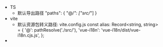 - TS
  - 默认导出路径
    "paths": {
        "@/*": ["src/*"]
	}
- vite
  - 默认资源包转义路径: vite.config.js
    const alias: Record<string, string> = {
        '@': pathResolve('./src/'),
        'vue-i18n': 'vue-i18n/dist/vue-i18n.cjs.js',
    };
- 